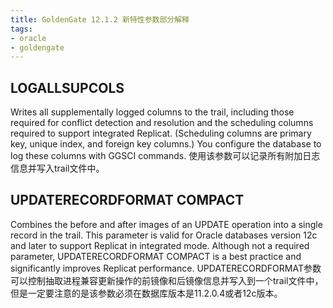 ```yaml
---
title: GoldenGate 12.1.2 新特性参数部分解释
tags:
- oracle
- goldengate
---
```


## LOGALLSUPCOLS
Writes all supplementally logged columns to the trail, including those required for conflict detection and resolution and the scheduling columns required to support integrated Replicat. (Scheduling columns are primary key, unique index, and foreign key columns.) You configure the database to log these columns with GGSCI commands.
使用该参数可以记录所有附加日志信息并写入trail文件中。


## UPDATERECORDFORMAT COMPACT
Combines the before and after images of an UPDATE operation into a single record in the trail. This parameter is valid for Oracle databases version 12c and later to support Replicat in integrated mode. Although not a required parameter, UPDATERECORDFORMAT COMPACT is a best practice and significantly improves Replicat performance.
UPDATERECORDFORMAT参数可以控制抽取进程兼容更新操作的前镜像和后镜像信息并写入到一个trail文件中，但是一定要注意的是该参数必须在数据库版本是11.2.0.4或者12c版本。